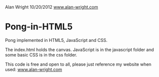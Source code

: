 Alan Wright
10/20/2012
www.alan-wright.com

Pong-in-HTML5
=============

Pong implemented in HTML5, JavaScript and CSS. 

The index.html holds the canvas. JavaScript is in the javascript folder and some basic CSS is in the css folder.

This code is free and open to all, please just reference my website when used: www.alan-wright.com